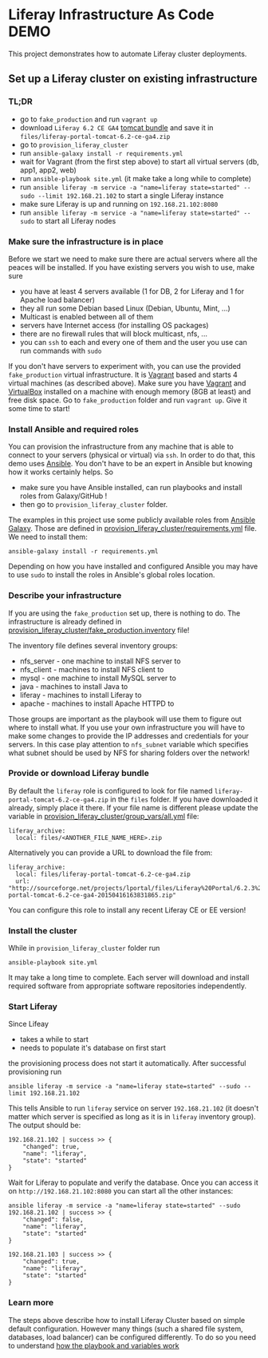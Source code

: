 Liferay Infrastructure As Code DEMO
=========

This project demonstrates how to automate Liferay cluster deployments.  


Set up a Liferay cluster on existing infrastructure
------------

### TL;DR

  * go to `fake_production` and run `vagrant up`
  * download `Liferay 6.2 CE GA4` [tomcat bundle](http://sourceforge.net/projects/lportal/files/Liferay%20Portal/6.2.3%20GA4/liferay-portal-tomcat-6.2-ce-ga4-20150416163831865.zip) and save it in `files/liferay-portal-tomcat-6.2-ce-ga4.zip`  
  * go to `provision_liferay_cluster`
  * run `ansible-galaxy install -r requirements.yml`
  * wait for Vagrant (from the first step above) to start all virtual servers (db, app1, app2, web) 
  * run `ansible-playbook site.yml` (it make take a long while to complete)
  * run `ansible liferay -m service -a "name=liferay state=started" --sudo --limit 192.168.21.102` to start a single Liferay instance
  * make sure Liferay is up and running on `192.168.21.102:8080`
  * run `ansible liferay -m service -a "name=liferay state=started" --sudo` to start all Liferay nodes   

### Make sure the infrastructure is in place

Before we start we need to make sure there are actual servers where all the peaces will be installed.
If you have existing servers you wish to use, make sure 

  * you have at least 4 servers available (1 for DB, 2 for Liferay and 1 for Apache load balancer) 
  * they all run some Debian based Linux (Debian, Ubuntu, Mint, ...)
  * Multicast is enabled between all of them 
  * servers have Internet access (for installing OS packages) 
  * there are no firewall rules that will block multicast, nfs, ...
  * you can `ssh` to each and every one of them and the user you use can run commands with `sudo` 

If you don't have servers to experiment with, you can use the provided `fake_production` virtual infrastructure. It is [Vagrant](https://www.vagrantup.com/) based and starts 4 virtual machines (as described above). Make sure you have [Vagrant](https://www.vagrantup.com/) and [VirtualBox](https://www.virtualbox.org/) installed on a machine with enough memory (8GB at least) and free disk space. Go to `fake_production` folder and run `vagrant up`. Give it some time to start!

### Install Ansible and required roles

You can provision the infrastructure from any machine that is able to connect to your servers (physical or virtual) via `ssh`. In order to do that, this demo uses [Ansible](http://www.ansible.com/home). You don't have to be an expert in Ansible but knowing how it works certainly helps. So   
  
  * make sure you have Ansible installed, can run playbooks and install roles from Galaxy/GitHub ! 
  * then go to `provision_liferay_cluster` folder. 
 
The examples in this project use some publicly available roles from [Ansible Galaxy](http://galaxy.ansible.com/). Those are defined in [provision_liferay_cluster/requirements.yml](provision_liferay_cluster/requirements.yml) file. We need to install them:

```
ansible-galaxy install -r requirements.yml 
``` 
Depending on how you have installed and configured Ansible you may have to use `sudo` to install the roles in Ansible's global roles location. 


### Describe your infrastructure

If you are using the `fake_production` set up, there is nothing to do. The infrastructure is already defined in [provision_liferay_cluster/fake_production.inventory](provision_liferay_cluster/fake_production.inventory) file!  

The inventory file defines several inventory groups: 

  * nfs_server - one machine to install NFS server to
  * nfs_client - machines to install NFS client to
  * mysql - one machine to install MySQL server to
  * java - machines to install Java to
  * liferay - machines to install Liferay to
  * apache - machines to install Apache HTTPD to

Those groups are important as the playbook will use them to figure out where to install what. If you use your own infrastructure you will have to make some changes to provide the IP addresses and credentials for your servers. In this case play attention to `nfs_subnet` variable which specifies what subnet should be used by NFS for sharing folders over the network!

### Provide or download Liferay bundle

By default the `liferay` role is configured to look for file named `liferay-portal-tomcat-6.2-ce-ga4.zip` in the `files` folder. If you have downloaded it already, simply place it there. If your file name is different please update the variable in [provision_liferay_cluster/group_vars/all.yml](provision_liferay_cluster/group_vars/all.yml) file:

    liferay_archive: 
      local: files/<ANOTHER_FILE_NAME_HERE>.zip

Alternatively you can provide a URL to download the file from: 

    liferay_archive: 
      local: files/liferay-portal-tomcat-6.2-ce-ga4.zip
      url: "http://sourceforge.net/projects/lportal/files/Liferay%20Portal/6.2.3%20GA4/liferay-portal-tomcat-6.2-ce-ga4-20150416163831865.zip" 

You can configure this role to install any recent Liferay CE or EE version!    

### Install the cluster

While in `provision_liferay_cluster` folder run

```
ansible-playbook site.yml
```

It may take a long time to complete. Each server will download and install required software from appropriate software repositories independently. 


### Start Liferay

Since Lifeay 

 * takes a while to start
 * needs to populate it's database on first start
 
the provisioning process does not start it automatically. After successful provisioning run 

```
ansible liferay -m service -a "name=liferay state=started" --sudo --limit 192.168.21.102
```

This tells Ansible to run `liferay` service on server `192.168.21.102` (it doesn't matter which server is specified as long as it is in `liferay` inventory group). The output should be:

``` 
192.168.21.102 | success >> {
    "changed": true, 
    "name": "liferay", 
    "state": "started"
}
```

Wait for Liferay to populate and verify the database. Once you can access it on `http://192.168.21.102:8080` you can start all the other instances:

```
ansible liferay -m service -a "name=liferay state=started" --sudo 
192.168.21.102 | success >> {
    "changed": false, 
    "name": "liferay", 
    "state": "started"
}

192.168.21.103 | success >> {
    "changed": true, 
    "name": "liferay", 
    "state": "started"
}
```

### Learn more

The steps above describe how to install Liferay Cluster based on simple default configuration. However many things (such a shared file system, databases, load balancer) can be configured differently. To do so you need to understand [how the playbook and variables work](playbook_and_variables.md)

 
   
